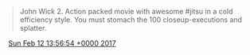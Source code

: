 > John Wick 2\. Action packed movie with awesome \#jitsu in a cold efficiency style\. You must stomach the 100 closeup\-executions and splatter\.

<img src="../../media/tweet.ico" width="12" /> [Sun Feb 12 13:56:54 +0000 2017](https://twitter.com/DromerDenker/status/830777706010832896)